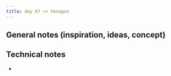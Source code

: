 ```yaml
---
title: day 67 <> hexagon
---
```


## General notes (inspiration, ideas, concept)

## Technical notes

-
